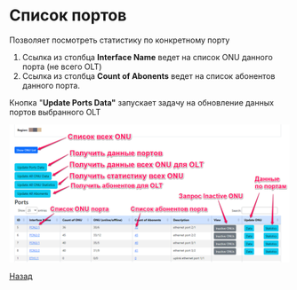 # Список портов
Позволяет посмотреть статистику по конкретному порту

1. Ссылка из столбца **Interface Name** ведет на список ONU данного порта (не всего OLT)
2. Ссылка из столбца **Count of Abonents** ведет на список абонентов данного порта.

Кнопка "**Update Ports Data"** запускает задачу на обновление данных портов выбранного OLT

![](img/Pasted%20image%2020240306031522.png)



[Назад](readme.md)